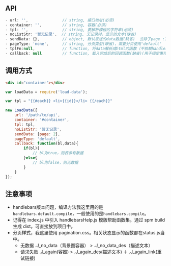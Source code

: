 ## API
```js
- url: '',               // string, 接口地址(必须)
- container: '',         // string, 容器(必须)
- tpl: '',               // string, 要解析模板的字符串(必须)
- noListStr: '暂无记录',  // string, 无记录时，显示的文本(缺省)
- sendData: {},          // object, 默认发送的data数据(缺省)  去除了page :1，不可为null
- pageType: 'none',      // string, 分页类型(缺省)，需要分页使用'default'
- tplFn:null,            // function, 将data解析成html的函数（不依赖handlebars时使用）
- callback: null         // function, 载入完成后的回调函数(缺省)(用于绑定事件等等，注意尽量以container做事件委托)
```
## 调用方式

```html
<div id="container"></div>
```

```js
var loadData = require('load-data');

var tpl = "{{#each}} <li>{{id}}</li> {{/each}}"

new LoadData({
    url: '/path/to/api',
    container: '#container',
    tpl: tpl,
    noListStr: '暂无记录',
    sendData: {page: 2},
    pageType: 'default',
    callback: function(bl,data){
        if(bl){
            // bl为true，则表示有数据
        }else{
            // bl为false，则无数据
        }
    }
});
```

## 注意事项

- handlebars版本问题，编译方法我这里用的是`handlebars.default.compile`，一般使用的是`handlebars.compile`。
- 记得在 index.js 中引入 handlebarsHelp.js 模版帮助函数集。通过 spm build 生成 dist。可直接放到项目中。
- 分页样式，我这里使用 pagination.css。相关状态显示的函数都在status.js当中。
    - 无数据 .J_no_data（背景图容器） > .J_no_data_des（描述文本）
    - 请求失败 .J_again(容器) > .J_again_des(描述文本) ＋ .J_again_link(重试链接)



